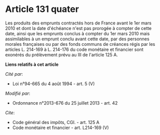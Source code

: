 # Article 131 quater

Les produits des emprunts contractés hors de France avant le 1er mars 2010 et dont la date d'échéance n'est pas prorogée à
compter de cette date, ainsi que les emprunts conclus à compter du 1er mars 2010 mais assimilables à un emprunt conclu avant
cette date, par des personnes morales françaises ou par des fonds communs de créances régis par les articles L. 214-169 à L.
214-176 du code monétaire et financier sont exonérés du prélèvement prévu au III de l'article 125 A.

**Liens relatifs à cet article**

_Cité par_:

  - Loi n°94-665 du 4 août 1994 - art. 5 (V)

_Modifié par_:

  - Ordonnance n°2013-676 du 25 juillet 2013 - art. 42

_Cite_:

  - Code général des impôts, CGI. - art. 125 A
  - Code monétaire et financier - art. L214-169 (V)
